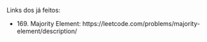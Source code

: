Links dos já feitos:
<ul>
<li>169. Majority Element: <a>https://leetcode.com/problems/majority-element/description/</a></li>
</ul>